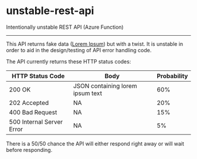 # unstable-rest-api

Intentionally unstable REST API (Azure Function)

----

This API returns fake data ([Lorem Ipsum](https://en.wikipedia.org/wiki/Lorem_ipsum)) but with a twist. It is unstable in order to aid in the design/testing of API error handling code.

The API currently returns these HTTP status codes:

| HTTP Status Code          | Body                             | Probability |
|---------------------------|----------------------------------|-------------|
| 200 OK                    | JSON containing lorem ipsum text | 60%         |
| 202 Accepted              | NA                               | 20%         |
| 400 Bad Request           | NA                               | 15%         |
| 500 Internal Server Error | NA                               | 5%          |

There is a 50/50 chance the API will either respond right away or will wait before responding.
